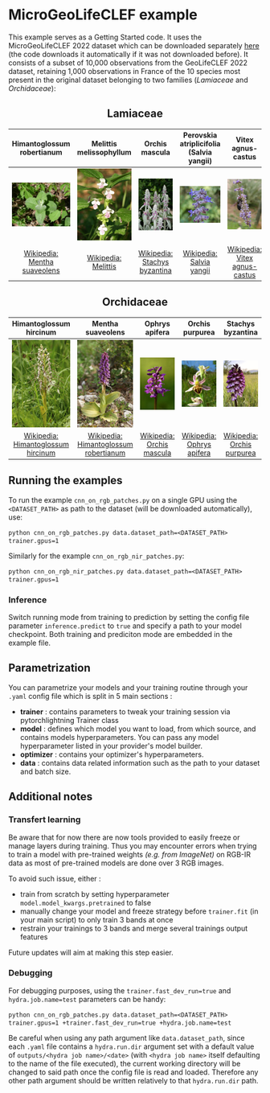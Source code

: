 # MicroGeoLifeCLEF example

This example serves as a Getting Started code.
It uses the MicroGeoLifeCLEF 2022 dataset which can be downloaded separately [here](https://lab.plantnet.org/seafile/f/b07039ce11f44072a548/?dl=1) (the code downloads it automatically if it was not downloaded before).
It consists of a subset of 10,000 observations from the GeoLifeCLEF 2022 dataset, retaining 1,000 observations in France of the 10 species most present in the original dataset belonging to two families (_Lamiaceae_ and _Orchidaceae_):

<div style="text-align: center;">
  <h2>Lamiaceae</h2>
</div>

| Himantoglossum robertianum | Melittis melissophyllum | Orchis mascula | Perovskia atriplicifolia (Salvia yangii) | Vitex agnus-castus |
|:-:|:-:|:-:|:-:|:-:|
![Mentha_suaveolens](../../docs/resources/Mentha_suaveolens.jpg "Mentha suaveolens") | ![Melittis_melissophyllum](../../docs/resources/Melittis_melissophyllum.jpg "Melittis melissophyllum") | ![Stachys_byzantina](../../docs/resources/Stachys_byzantina.jpg "Stachys byzantina") | ![Perovskia_atriplicifolia](../../docs/resources/Perovskia_atriplicifolia.jpg "Perovskia atriplicifolia") | ![Vitex_agnus-castus](../../docs/resources/Vitex_agnus-castus.JPG "Vitex agnus-castus") |
[Wikipedia: Mentha suaveolens](https://en.wikipedia.org/wiki/Mentha_suaveolens) | [Wikipedia: Melittis](https://en.wikipedia.org/wiki/Melittis) | [Wikipedia: Stachys byzantina](https://en.wikipedia.org/wiki/Stachys_byzantina) | [Wikipedia: Salvia yangii](https://en.wikipedia.org/wiki/Salvia_yangii) | [Wikipedia: Vitex agnus-castus](https://en.wikipedia.org/wiki/Vitex_agnus-castus) | 

<div style="text-align: center;">
  <h2>Orchidaceae</h2>
</div>

| Himantoglossum hircinum | Mentha suaveolens | Ophrys apifera | Orchis purpurea | Stachys byzantina |
|:-:|:-:|:-:|:-:|:-:|
![Himantoglossum_hircinum](../../docs/resources/Himantoglossum_hircinum.jpg "Himantoglossum hircinum") |![Himantoglossum_robertianum](../../docs/resources/Himantoglossum_robertianum.jpg "Himantoglossum robertianum") |![Orchis_mascula](../../docs/resources/Orchis_mascula.jpg "Orchis mascula") |![Ophrys_apifera](../../docs/resources/Ophrys_apifera.jpg "Ophrys apifera") |![Orchis_purpurea](../../docs/resources/Orchis_purpurea.jpg "Orchis purpurea") |
[Wikipedia: Himantoglossum hircinum](https://en.wikipedia.org/wiki/Himantoglossum_hircinum) |[Wikipedia: Himantoglossum robertianum](https://en.wikipedia.org/wiki/Himantoglossum_robertianum) |[Wikipedia: Orchis mascula](https://en.wikipedia.org/wiki/Orchis_mascula) |[Wikipedia: Ophrys apifera](https://en.wikipedia.org/wiki/Ophrys_apifera) |[Wikipedia: Orchis purpurea](https://en.wikipedia.org/wiki/Orchis_purpurea) |



## Running the examples

To run the example `cnn_on_rgb_patches.py` on a single GPU using the `<DATASET_PATH>` as path to the dataset (will be downloaded automatically), use:
```script
python cnn_on_rgb_patches.py data.dataset_path=<DATASET_PATH> trainer.gpus=1
```

Similarly for the example `cnn_on_rgb_nir_patches.py`:
```script
python cnn_on_rgb_nir_patches.py data.dataset_path=<DATASET_PATH> trainer.gpus=1
```
### Inference

Switch running mode from training to prediction by setting the config file parameter `inference.predict` to `true` and specify a path to your model checkpoint. Both training and prediciton mode are embedded in the example file.

## Parametrization

You can parametrize your models and your training routine through your `.yaml` config file which is split in 5 main sections :

- **trainer** : contains parameters to tweak your training session via pytorchlightning Trainer class
- **model** : defines which model you want to load, from which source, and contains models hyperparameters. You can pass any model hyperparameter listed in your provider's model builder.
- **optimizer** : contains your optimizer's hyperparameters.
- **data** : contains data related information such as the path to your dataset and batch size.

## Additional notes
### Transfert learning
Be aware that for now there are now tools provided to easily freeze or manage layers during training. Thus you may encounter errors when trying to train a model with pre-trained weights _(e.g. from ImageNet)_ on RGB-IR data as most of pre-trained models are done over 3 RGB images.

To avoid such issue, either :
- train from scratch by setting hyperparameter `model.model_kwargs.pretrained` to false
- manually change your model and freeze strategy before `trainer.fit` (in your main script) to only train 3 bands at once
- restrain your trainings to 3 bands and merge several trainings output features

Future updates will aim at making this step easier.

### Debugging
For debugging purposes, using the `trainer.fast_dev_run=true` and `hydra.job.name=test` parameters can be handy:
```script
python cnn_on_rgb_patches.py data.dataset_path=<DATASET_PATH> trainer.gpus=1 +trainer.fast_dev_run=true +hydra.job.name=test
```

Be careful when using any path argument like `data.dataset_path`, since each `.yaml` file contains a `hydra.run.dir` argument set with a default value of `outputs/<hydra job name>/<date>` (with `<hydra job name>` itself defaulting to the name of the file executed), the current working directory will be changed to said path once the config file is read and loaded. Therefore any other path argument should be written relatively to that `hydra.run.dir` path.
